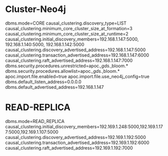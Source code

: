 # Cluster-Neo4j

dbms.mode=CORE
causal_clustering.discovery_type=LIST
causal_clustering.minimum_core_cluster_size_at_formation=3
causal_clustering.minimum_core_cluster_size_at_runtime=2
causal_clustering.initial_discovery_members=192.168.1.147:5000, 192.168.1.140:5000, 192.168.1.142:5000
causal_clustering.discovery_advertised_address=192.168.1.147:5000
causal_clustering.transaction_advertised_address=192.168.1.147:6000
causal_clustering.raft_advertised_address=192.168.1.147:7000
dbms.security.procedures.unrestricted=apoc.*,gds.*,bloom.*
dbms.security.procedures.allowlist=apoc.*,gds.*,bloom.*
apoc.import.file.enabled=true
apoc.import.file.use_neo4j_config=true
dbms.default_listen_address=0.0.0.0
dbms.default_advertised_address=192.168.1.147

# READ-REPLICA

dbms.mode=READ_REPLICA
causal_clustering.initial_discovery_members=192.169.1.248:5000,192.169.1.177:5000,192.169.1.107:5000
causal_clustering.discovery_advertised_address=192.169.1.192:5000
causal_clustering.transaction_advertised_address=192.169.1.192:6000
causal_clustering.raft_advertised_address=192.169.1.192:7000
